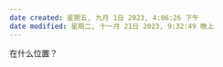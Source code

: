 ```yaml
---
date created: 星期五, 九月 1日 2023, 4:06:26 下午
date modified: 星期二, 十一月 21日 2023, 9:32:49 晚上
---
```

在什么位置？
	